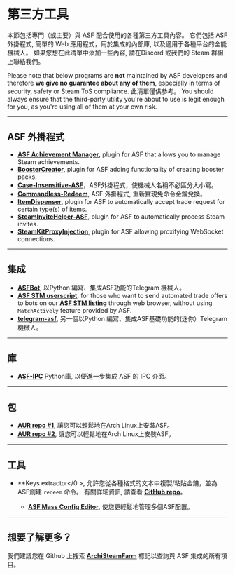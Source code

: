 # 第三方工具

本節包括專門（或主要）與 ASF 配合使用的各種第三方工具內容。 它們包括 ASF 外掛程式, 簡單的 Web 應用程式，用於集成的內部庫, 以及適用于各種平台的全能機械人。 如果您想在此清單中添加一些內容, 請在Discord 或我們的 Steam 群組上聯絡我們。

Please note that below programs are **not** maintained by ASF developers and therefore **we give no guarantee about any of them**, especially in terms of security, safety or Steam ToS compliance. 此清單僅供參考。 You should always ensure that the third-party utility you're about to use is legit enough for you, as you're using all of them at your own risk.

* * *

## ASF 外掛程式

- **[ASF Achievement Manager](https://github.com/Ryzhehvost/ASF-Achievement-Manager)**, plugin for ASF that allows you to manage Steam achievements.
- **[BoosterCreator](https://github.com/Ryzhehvost/BoosterCreator)**, plugin for ASF adding functionality of creating booster packs.
- **[Case-Insensitive-ASF](https://github.com/Ryzhehvost/Case-Insensitive-ASF)**，ASF外掛程式，使機械人名稱不必區分大小寫。
- **[Commandless-Redeem](https://github.com/Ryzhehvost/Commandless-Redeem)**, ASF 外掛程式, 重新實現免命令金鑰兌換。
- **[ItemDispenser](https://github.com/Ryzhehvost/ItemDispenser)**, plugin for ASF to automatically accept trade request for certain type(s) of items.
- **[SteamInviteHelper-ASF](https://github.com/1461748123/SteamInviteHelper-ASF)**, plugin for ASF to automatically process Steam invites.
- **[SteamKitProxyInjection](https://github.com/Vital7/SteamKitProxyInjection)**, plugin for ASF allowing proxifying WebSocket connections.

* * *

## 集成

- **[ASFBot](https://github.com/dmcallejo/ASFBot)**, 以Python 編寫、集成ASF功能的Telegram 機械人。
- **[ASF STM userscript](https://greasyfork.org/en/scripts/404754-asf-stm)**, for those who want to send automated trade offers to bots on our **[ASF STM listing](https://github.com/JustArchiNET/ArchiSteamFarm/wiki/Statistics#public-asf-stm-listing)** through web browser, without using `MatchActively` feature provided by ASF.
- **[telegram-asf](https://github.com/deluxghost/telegram-asf)**, 另一個以Python 編寫、集成ASF基礎功能的(迷你）Telegram 機械人。

* * *

## 庫

- **[ASF-IPC](https://github.com/deluxghost/ASF_IPC)** Python庫, 以便進一步集成 ASF 的 IPC 介面。

* * *

## 包

- **[AUR repo #1](https://aur.archlinux.org/packages/asf)**, 讓您可以輕鬆地在Arch Linux上安裝ASF。
- **[AUR repo #2](https://aur.archlinux.org/packages/archisteamfarm-bin)**, 讓您可以輕鬆地在Arch Linux上安裝ASF。

* * *

## 工具

- **Keys extractor</0 >, 允許您從各種格式的文本中複製/粘貼金鑰，並為 ASF創建 `redeem` 命令。 有關詳細資訊, 請查看 **[GitHub repo](https://github.com/PixvIO/SKE)**。</li> 
    
    - **[ASF Mass Config Editor](https://github.com/genesix-eu/ASF_MCE)**, 使您更輕鬆地管理多個ASF配置。</ul> 
    
    * * *
    
    ## 想要了解更多？
    
    我們建議您在 Github 上搜索 **[ArchiSteamFarm](https://github.com/topics/archisteamfarm)** 標記以查詢與 ASF 集成的所有項目。